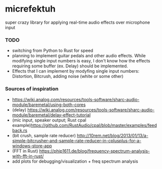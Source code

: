 # micrefektuh
super crazy library for applying real-time audio effects over microphone input

### TODO
- switching from Python to Rust for speed
- planning to implement guitar pedals and other audio effects. While modifying single input numbers is easy, I don't know how the effects requiring some buffer (ex. Delay) should be implemented. 
- Effects that I can implement by modyfing single input numbers: Distortion, Bitcrush, adding noise (white or some other)



### Sources of inspiration
- https://wiki.analog.com/resources/tools-software/sharc-audio-module/baremetal/using-both-cores
- (delay) https://wiki.analog.com/resources/tools-software/sharc-audio-module/baremetal/delay-effect-tutorial
- (mic input, speaker output; Rust cpal example)https://github.com/RustAudio/cpal/blob/master/examples/feedback.rs
- (bit crush, sample rate reducer) http://10rem.net/blog/2013/01/13/a-simple-bitcrusher-and-sample-rate-reducer-in-cplusplus-for-a-windows-store-app
- (FFT in Rust) https://phip1611.de/blog/frequency-spectrum-analysis-with-fft-in-rust/
- add plots for debugging/visualization + freq spectrum analysis
